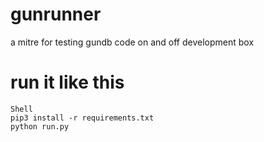 # gunrunner
a mitre for testing gundb code on and off development box

# run it like this

```
Shell
pip3 install -r requirements.txt
python run.py
```

